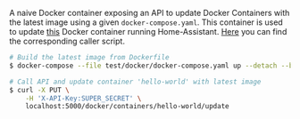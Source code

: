 A naive Docker container exposing an API to update Docker Containers with the latest image using a given `docker-compose.yaml`.
This container is used to update [this](https://github.com/pkissling/home-assistant) Docker container running Home-Assistant. [Here](https://github.com/pkissling/home-assistant/blob/master/switches/updater.yaml) you can find the corresponding caller script.

```bash
# Build the latest image from Dockerfile
$ docker-compose --file test/docker/docker-compose.yaml up --detach --build

# Call API and update container 'hello-world' with latest image
$ curl -X PUT \
    -H 'X-API-Key:SUPER_SECRET' \
    localhost:5000/docker/containers/hello-world/update
```